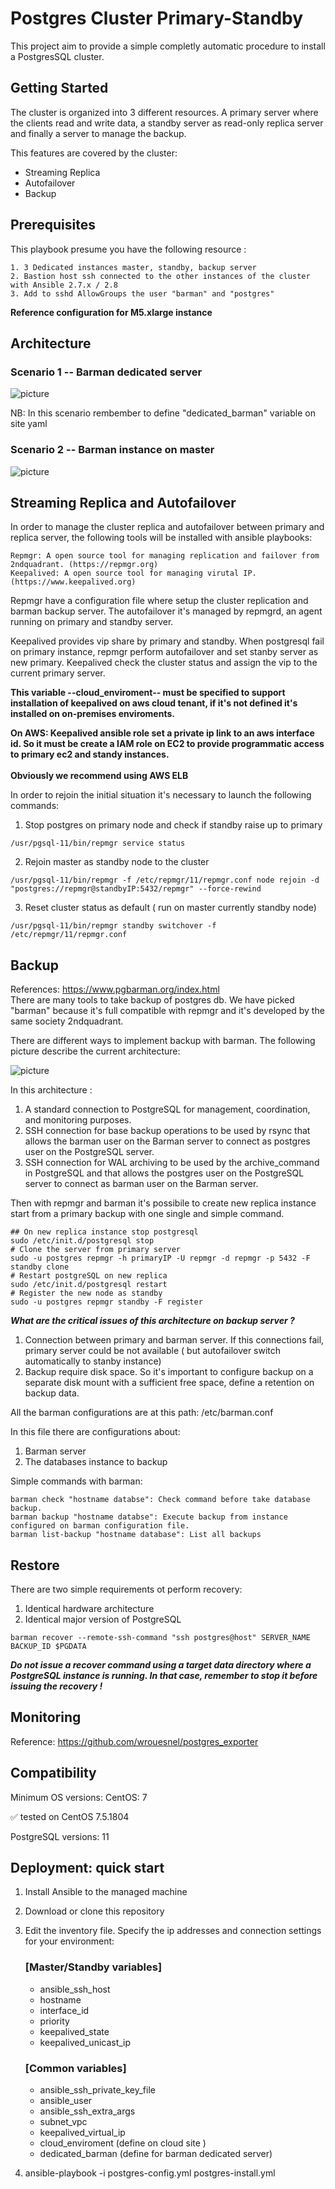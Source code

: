 # Postgres Cluster Primary-Standby #

This project aim to provide a simple completly automatic procedure to install a PostgresSQL cluster.

## Getting Started ##

The cluster is organized into 3 different resources. A primary server where the clients  read and write data, a standby server as read-only replica server and finally a server to manage the backup.

This features are covered by the cluster:

* Streaming Replica
* Autofailover
* Backup

## Prerequisites  ##

This playbook presume you have the following resource  :
```
1. 3 Dedicated instances master, standby, backup server
2. Bastion host ssh connected to the other instances of the cluster with Ansible 2.7.x / 2.8
3. Add to sshd AllowGroups the user "barman" and "postgres" 
```

**Reference configuration for M5.xlarge instance**

## Architecture ##

### Scenario 1 -- Barman dedicated server

![picture](images/postgres.png)

NB: In this scenario rembember to define "dedicated_barman" variable on site yaml

### Scenario 2 -- Barman instance on master 

![picture](images/postgres2.png)


## Streaming Replica and Autofailover ##

In order to manage the cluster replica and autofailover between primary and replica server, the following tools will be installed with ansible playbooks:
 
```
Repmgr: A open source tool for managing replication and failover from 2ndquadrant. (https://repmgr.org)
Keepalived: A open source tool for managing virutal IP. (https://www.keepalived.org)

```

Repmgr have a configuration file where setup the cluster replication and barman backup server.
The autofailover it's managed by repmgrd, an agent running on primary and standby server.
 
Keepalived provides vip share by primary and standby. When postgresql fail on primary instance, repmgr perform autofailover and set stanby server as new primary. Keepalived check the cluster status and assign the vip to the current primary server.

**This variable --cloud_enviroment-- must be specified to support installation of keepalived on aws cloud tenant, if it's not defined it's installed on on-premises enviroments.**

**On AWS: Keepalived ansible role set a private ip link to an aws interface id. So it must be create a IAM role on EC2 to provide programmatic access to primary ec2  and standy instances. <br/><br/> Obviously we recommend using AWS ELB**

In order to rejoin the initial situation it's necessary to launch the following commands:

1. Stop postgres on primary node and check if standby raise up to primary
```
/usr/pgsql-11/bin/repmgr service status
```
2. Rejoin master as standby node to the cluster
```
/usr/pgsql-11/bin/repmgr -f /etc/repmgr/11/repmgr.conf node rejoin -d "postgres://repmgr@standbyIP:5432/repmgr" --force-rewind
```
3. Reset cluster status as default ( run on master currently standby node)
```
/usr/pgsql-11/bin/repmgr standby switchover -f /etc/repmgr/11/repmgr.conf
```


## Backup ##

References: https://www.pgbarman.org/index.html <br>
There are many tools to take backup of postgres db. We have picked "barman" because it's full compatible with repmgr and it's developed by the same society 2ndquadrant.

There are different ways to implement backup with barman. The following picture describe the current architecture:

![picture](images/barman.png)

In this architecture :
1. A standard connection to PostgreSQL for management, coordination, and monitoring purposes.
2. SSH connection for base backup operations to be used by rsync that allows the barman user on the Barman server to connect as postgres user on the PostgreSQL server.
3. SSH connection for WAL archiving to be used by the archive_command in PostgreSQL and that allows the postgres user on the PostgreSQL server to connect as barman user on the Barman server.
   
Then with repmgr and barman it's possibile to create new replica instance start from a primary backup with one single and simple command. 

```
## On new replica instance stop postgresql 
sudo /etc/init.d/postgresql stop
# Clone the server from primary server
sudo -u postgres repmgr -h primaryIP -U repmgr -d repmgr -p 5432 -F standby clone
# Restart postgreSQL on new replica
sudo /etc/init.d/postgresql restart
# Register the new node as standby
sudo -u postgres repmgr standby -F register
```

***What are the critical issues of this architecture on backup server ?***

1. Connection between primary and barman server. If this connections fail, primary server could be not available ( but autofailover switch automatically to stanby instance)
2. Backup require disk space. So it's important to configure backup on a separate disk mount with a sufficient free space, define a retention on backup data.

All the barman configurations are at this path: /etc/barman.conf

In this file there are configurations about:
 1. Barman server 
 2. The databases instance to backup 

Simple commands with barman:

```
barman check "hostname databse": Check command before take database backup.
barman backup "hostname databse": Execute backup from instance configured on barman configuration file.
barman list-backup "hostname database": List all backups

```
## Restore ##

There are two simple requirements ot perform recovery:

1. Identical hardware architecture
2. Identical major version of PostgreSQL 

```
barman recover --remote-ssh-command "ssh postgres@host" SERVER_NAME BACKUP_ID $PGDATA
```

***Do not issue a recover command using a target data directory where a PostgreSQL instance is running. In that case, remember to stop it before issuing the recovery !*** 

## Monitoring ##

Reference: https://github.com/wrouesnel/postgres_exporter

## Compatibility ##

Minimum OS versions:
CentOS: 7

✅ tested on CentOS 7.5.1804

PostgreSQL versions: 11

## Deployment: quick start ##

1. Install Ansible to the managed machine
2. Download or clone this repository
3. Edit the inventory file. Specify the ip addresses and connection settings for your environment:
    ### [Master/Standby variables]
    * ansible_ssh_host
    * hostname
    * interface_id
    * priority
    * keepalived_state
    * keepalived_unicast_ip
    ### [Common variables]
    * ansible_ssh_private_key_file
    * ansible_user
    * ansible_ssh_extra_args
    * subnet_vpc
    * keepalived_virtual_ip
    * cloud_enviroment (define on cloud site )
    * dedicated_barman (define for barman dedicated server)
  
4. ansible-playbook -i postgres-config.yml postgres-install.yml